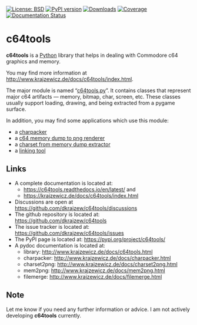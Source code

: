 [![License: BSD](https://img.shields.io/badge/License-BSD-green.svg)](https://github.com/dkrajzew/c64tools/blob/master/LICENSE)
[![PyPI version](https://badge.fury.io/py/c64tools.svg)](https://pypi.python.org/pypi/c64tools)
[![Downloads](https://pepy.tech/badge/c64tools)](https://pepy.tech/project/c64tools)
[![Coverage](https://img.shields.io/badge/coverage-43%25-success)](https://img.shields.io/badge/coverage-43%25-success)
[![Documentation Status](https://readthedocs.org/projects/c64tools/badge/?version=latest)](https://c64tools.readthedocs.io/en/latest/?badge=latest)

# c64tools

__c64tools__ is a [Python](https://www.python.org/) library that helps in dealing with Commodore c64 graphics and memory.

You may find more information at http://www.krajzewicz.de/docs/c64tools/index.html.

The major module is named “[c64tools.py](http://www.krajzewicz.de/docs/c64tools/api_c64tools.html)”. It contains classes that represent major c64 artifacts — memory, bitmap, char, screen, etc. These classes usually support loading, drawing, and being extracted from a pygame surface.

In addition, you may find some applications which use this module:

* a [charpacker](http://www.krajzewicz.de/docs/c64tools/use_charpacker.html)
* a [c64 memory dump to png renderer](http://www.krajzewicz.de/docs/c64tools/use_mem2png.html)
* a [charset from memory dump extractor](http://www.krajzewicz.de/docs/c64tools/use_charset2png.html)
* a [linking tool](http://www.krajzewicz.de/docs/c64tools/use_filemerge.html)

## Links

* A complete documentation is located at:
   * <https://c64tools.readthedocs.io/en/latest/> and
   * <https://krajzewicz.de/docs/c64tools/index.html>
* Discussions are open at <https://github.com/dkrajzew/c64tools/discussions>
* The github repository is located at: <https://github.com/dkrajzew/c64tools>
* The issue tracker is located at: <https://github.com/dkrajzew/c64tools/issues>
* The PyPI page is located at: <https://pypi.org/project/c64tools/>
* A pydoc documentation is located at: 
    * library: <http://www.krajzewicz.de/docs/c64tools.html>
    * charpacker: <http://www.krajzewicz.de/docs/charpacker.html>
    * charset2png: <http://www.krajzewicz.de/docs/charset2png.html>
    * mem2png: <http://www.krajzewicz.de/docs/mem2png.html>
    * filemerge: <http://www.krajzewicz.de/docs/filemerge.html>

## Note

Let me know if you need any further information or advice. I am not actively developing __c64tools__ currently.




